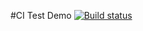 #CI Test Demo
[![Build status](https://ci.appveyor.com/api/projects/status/c3ues2uwnu8hiwb0?svg=true)](https://ci.appveyor.com/project/HelgaRoosh/ajs-homework-1-4)